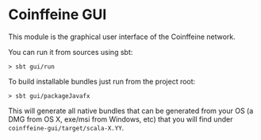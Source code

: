 Coinffeine GUI
==============

This module is the graphical user interface of the Coinffeine network.

You can run it from sources using sbt:

    > sbt gui/run

To build installable bundles just run from the project root:

    > sbt gui/packageJavafx

This will generate all native bundles that can be generated from your OS (a
DMG from OS X, exe/msi from Windows, etc) that you will find under
`coinffeine-gui/target/scala-X.YY`.
